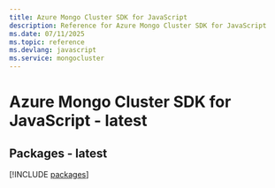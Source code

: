 ```yaml
---
title: Azure Mongo Cluster SDK for JavaScript
description: Reference for Azure Mongo Cluster SDK for JavaScript
ms.date: 07/11/2025
ms.topic: reference
ms.devlang: javascript
ms.service: mongocluster
---
```

# Azure Mongo Cluster SDK for JavaScript - latest
## Packages - latest
[!INCLUDE [packages](mongo-cluster-index.md)]
